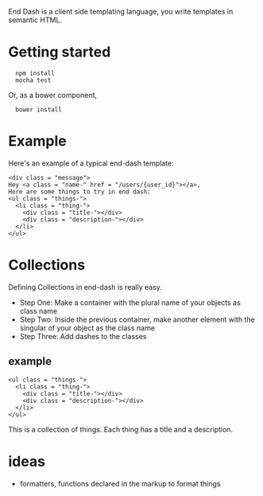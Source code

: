   End Dash is a client side templating language, you write templates in semantic HTML.

Getting started
===============

```
  npm install
  mocha test
```
Or, as a bower component,
```
  bower install
```

Example
=======

Here's an example of a typical end-dash template:

```
<div class = "message">
Hey <a class = "name-" href = "/users/{user_id}"></a>,
Here are some things to try in end dash:
<ul class = "things-">
  <li class = "thing-">
    <div class = "title-"></div>
    <div class = "description-"></div>
  </li>
</ul>
```

Collections
===========

Defining Collections in end-dash is really easy.  
  * Step One: Make a container with the plural name of your objects as class name
  * Step Two: Inside the previous container, make another element with the singular of your object as the class name
  * Step Three: Add dashes to the classes

example
-------

```
<ul class = "things-">
  <li class = "thing-">
    <div class = "title-"></div>
    <div class = "description-"></div>
  </li>
</ul>
```

This is a collection of things.  Each thing has a title and a description. 

ideas
=====

  * formatters, functions declared in the markup to format things
